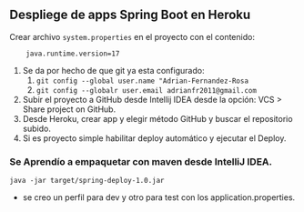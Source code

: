 
## Despliege de apps Spring Boot en Heroku

Crear archivo `system.properties` en el proyecto con el contenido:
```
    java.runtime.version=17
```


1. Se da por hecho de que git ya esta configurado:
    1. `git config --global user.name "Adrian-Fernandez-Rosa`
    2. `git config --globalr user.email adrianfr2011@gmail.com`
2. Subir el proyecto a GitHub desde Intellij IDEA desde la opción: VCS > Share project on GitHub.
3. Desde Heroku, crear app y elegir método GitHub y buscar el repositorio subido.
4. Si es proyecto simple habilitar deploy automático y ejecutar el Deploy.

### Se Aprendío a empaquetar con maven desde IntelliJ IDEA.

``` 
java -jar target/spring-deploy-1.0.jar 
```

* se creo un perfil para dev y otro para test con los application.properties.


